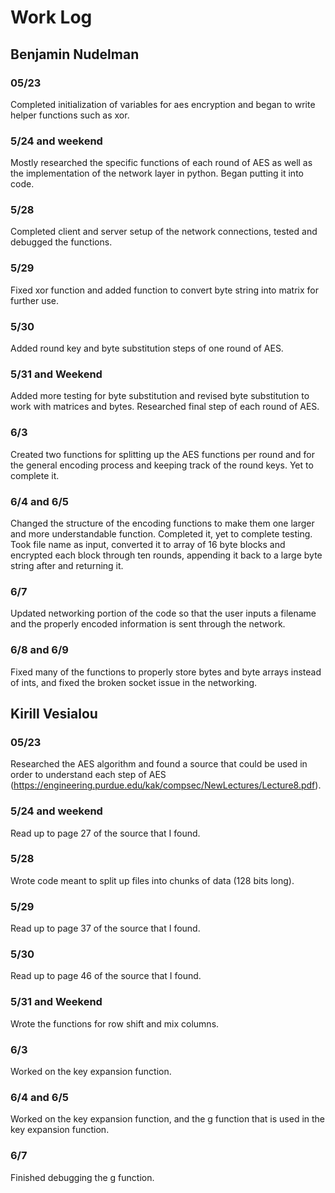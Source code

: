 # Work Log

## Benjamin Nudelman

### 05/23

Completed initialization of variables for aes encryption and began to write helper functions such as xor.

### 5/24 and weekend

Mostly researched the specific functions of each round of AES as well as the implementation of the network layer in python. Began putting it into code.

### 5/28

Completed client and server setup of the network connections, tested and debugged the functions.

### 5/29 

Fixed xor function and added function to convert byte string into matrix for further use.

### 5/30

Added round key and byte substitution steps of one round of AES.

### 5/31 and Weekend

Added more testing for byte substitution and revised byte substitution to work with matrices and bytes. Researched final step of each round of AES.

### 6/3

Created two functions for splitting up the AES functions per round and for the general encoding process and keeping track of the round keys. Yet to complete it.

### 6/4 and 6/5

Changed the structure of the encoding functions to make them one larger and more understandable function. Completed it, yet to complete testing. Took file name as input, converted it to array of 16 byte blocks and encrypted each block through ten rounds, appending it back to a large byte string after and returning it.

### 6/7

Updated networking portion of the code so that the user inputs a filename and the properly encoded information is sent through the network.

### 6/8 and 6/9

Fixed many of the functions to properly store bytes and byte arrays instead of ints, and fixed the broken socket issue in the networking.

## Kirill Vesialou

### 05/23

Researched the AES algorithm and found a source that could be used in order to understand each step of AES (https://engineering.purdue.edu/kak/compsec/NewLectures/Lecture8.pdf).

### 5/24 and weekend

Read up to page 27 of the source that I found.

### 5/28

Wrote code meant to split up files into chunks of data (128 bits long).

### 5/29 

Read up to page 37 of the source that I found.

### 5/30

Read up to page 46 of the source that I found.

### 5/31 and Weekend

Wrote the functions for row shift and mix columns.

### 6/3

Worked on the key expansion function.

### 6/4 and 6/5

Worked on the key expansion function, and the g function that is used in the key expansion function.

### 6/7

Finished debugging the g function.
